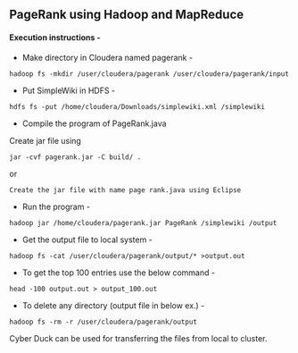 
## PageRank using Hadoop and MapReduce

#### Execution instructions - 

- Make directory in Cloudera named pagerank -
```
hadoop fs -mkdir /user/cloudera/pagerank /user/cloudera/pagerank/input 
```
- Put SimpleWiki in HDFS - 
```
hdfs fs -put /home/cloudera/Downloads/simplewiki.xml /simplewiki
```
- Compile the program of PageRank.java

Create jar file using 
```
jar -cvf pagerank.jar -C build/ . 
```
or
```
Create the jar file with name page rank.java using Eclipse

```
- Run the program - 
```
hadoop jar /home/cloudera/pagerank.jar PageRank /simplewiki /output
```
- Get the output file to local system - 
```
hadoop fs -cat /user/cloudera/pagerank/output/* >output.out 
```
- To get the top 100 entries use the below command -
```
head -100 output.out > output_100.out
```
- To delete any directory (output file in below ex.) -
```
hadoop fs -rm -r /user/cloudera/pagerank/output 
```

Cyber Duck can be used for transferring the files from local to cluster.
